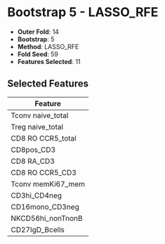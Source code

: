 # Bootstrap 5 - LASSO_RFE

- **Outer Fold**: 14
- **Bootstrap**: 5
- **Method**: LASSO_RFE
- **Fold Seed**: 59
- **Features Selected**: 11

## Selected Features

| Feature |
|---------|
| Tconv naive_total |
| Treg naive_total |
| CD8 RO CCR5_total |
| CD8pos_CD3 |
| CD8 RA_CD3 |
| CD8 RO CCR5_CD3 |
| Tconv memKi67_mem |
| CD3hi_CD4neg |
| CD16mono_CD3neg |
| NKCD56hi_nonTnonB |
| CD27IgD_Bcells |
